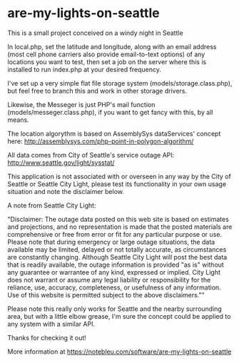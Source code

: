 are-my-lights-on-seattle
========================

This is a small project conceived on a windy night in Seattle

In local.php, set the latitude and longitude, along with an email address (most cell phone carriers also provide email-to-text options) of any locations you want to test, then set a job on the server where this is installed to run index.php at your desired frequency.

I've set up a very simple flat file storage system (models/storage.class.php), but feel free to branch this and work in other storage drivers.

Likewise, the Messeger is just PHP's mail function (models/messeger.class.php), if you want to get fancy with this, by all means.

The location algorythm is based on AssemblySys dataServices' concept here: http://assemblysys.com/php-point-in-polygon-algorithm/

All data comes from City of Seattle's service outage API: http://www.seattle.gov/light/sysstat/

This application is not associated with or overseen in any way by the City of Seattle or Seattle City Light, please test its functionality in your own usage situation and note the disclaimer below.

A note from Seattle City Light:

"Disclaimer: The outage data posted on this web site is based on estimates and projections, and no representation is made that the posted materials are comprehensive or free from error or fit for any particular purpose or use. Please note that during emergency or large outage situations, the data available may be limited, delayed or not totally accurate, as circumstances are constantly changing. Although Seattle City Light will post the best data that is readily available, the outage information is provided "as is" without any guarantee or warrantee of any kind, expressed or implied. City Light does not warrant or assume any legal liability or responsibility for the reliance, use, accuracy, completeness, or usefulness of any information. Use of this website is permitted subject to the above disclaimers.""

Please note this really only works for Seattle and the nearby surrounding area, but with a little elbow grease, I'm sure the concept could be applied to any system with a similar API.

Thanks for checking it out!

More information at https://notebleu.com/software/are-my-lights-on-seattle